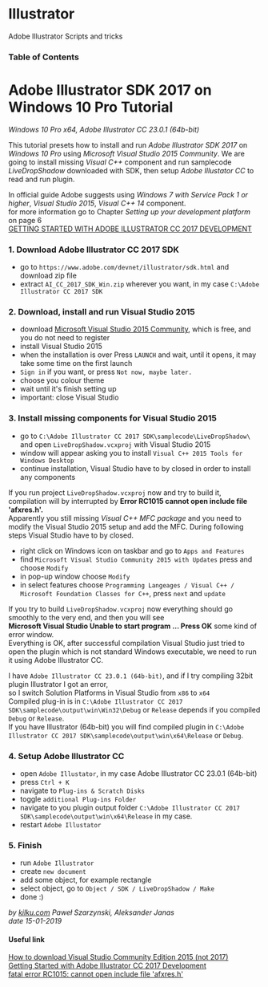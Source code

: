 # Illustrator
Adobe Illustrator Scripts and tricks

### Table of Contents





# **Adobe Illustrator SDK 2017 on Windows 10 Pro Tutorial**
*Windows 10 Pro x64, Adobe Illustrator CC 23.0.1 (64b-bit)*

This tutorial presets how to install and run *Adobe Illustrator SDK 2017* on *Windows 10 Pro* using *Microsoft Visual Studio 2015 Community*. We are going to install missing *Visual C++* component and
run samplecode *LiveDropShadow* downloaded with SDK, then setup *Adobe Illustator CC* to read and run plugin.


In official guide Adobe suggests using *Windows 7 with Service Pack 1 or higher*, *Visual Studio 2015*, *Visual C++ 14* component.  
for more information go to Chapter *Setting up your development platform* on page 6  
[GETTING STARTED WITH ADOBE ILLUSTRATOR CC 2017 DEVELOPMENT](https://www.adobe.com/content/dam/acom/en/devnet/illustrator/pdf/sdk/getting-started-guide-2017.pdf)  


### 1. Download Adobe Illustrator CC 2017 SDK
 * go to  `https://www.adobe.com/devnet/illustrator/sdk.html` and download zip file
 * extract `AI_CC_2017_SDK_Win.zip` wherever you want, in my case `C:\Adobe Illustrator CC 2017 SDK`

### 2. Download, install and run Visual Studio 2015
* download [Microsoft Visual Studio 2015 Community](https://go.microsoft.com/fwlink/?LinkId=532606&clcid=0x409), which is free, and you do not need to register
* install Visual Studio 2015
* when the installation is over Press `LAUNCH` and wait, until it opens, it may take some time on the first launch
* `Sign in` if you want, or press `Not now, maybe later.`
* choose you colour theme
* wait until it's finish setting up
* important: close Visual Studio

### 3. Install missing components for Visual Studio 2015
* go to `C:\Adobe Illustrator CC 2017 SDK\samplecode\LiveDropShadow\` and open `LiveDropShadow.vcxproj` with Visual Studio 2015
* window will appear asking you to install `Visual C++ 2015 Tools for Windows Desktop`
* continue installation, Visual Studio have to by closed in order to install any components   

If you run project `LiveDropShadow.vcxproj` now and try to build it, compilation will by interrupted by **Error RC1015 cannot open include file 'afxres.h'.**  
Apparently you still missing *Visual C++ MFC package* and you need to modify the Visual Studio 2015 setup and add the MFC. During following steps Visual Studio have to by closed.

* right click on Windows icon on taskbar and go to `Apps and Features`
* find `Microsoft Visual Studio Community 2015 with Updates` press and choose `Modify`
* in pop-up window choose `Modify`
* in select features choose `Programming Langeages / Visual C++ / Microsoft Foundation Classes for C++`, press `next` and `update`

If you try to build `LiveDropShadow.vcxproj` now everything should go smoothly to the very end, and then you will see  
**Microsoft Visual Studio Unable to start program ... Press OK** some kind of error window.  
Everything is OK, after successful compilation  Visual Studio just tried to open the plugin which is not standard Windows executable, we need to run it using Adobe Illustrator CC.  

I have `Adobe Illustrator CC 23.0.1 (64b-bit)`, and if I try compiling 32bit plugin Illustrator I got an error,  
so I switch Solution Platforms in Visual Studio from `x86` to `x64`  
Compiled plug-in is in `C:\Adobe Illustrator CC 2017 SDK\samplecode\output\win\Win32\Debug` or  `Release` depends if you compiled `Debug` or `Release`.  
If you have Illustrator (64b-bit) you will find compiled plugin in `C:\Adobe Illustrator CC 2017 SDK\samplecode\output\win\x64\Release` or `Debug`.

### 4. Setup Adobe Illustrator CC

* open `Adobe Illustator`, in my case Adobe Illustrator CC 23.0.1 (64b-bit)
* press `Ctrl + K`
* navigate to `Plug-ins & Scratch Disks`
* toggle `additional Plug-ins Folder`
* navigate to you plugin output folder `C:\Adobe Illustrator CC 2017 SDK\samplecode\output\win\x64\Release` in my case.
* restart `Adobe Illustator`

### 5. Finish

* run `Adobe Illustrator`
* create `new document`
* add some object, for example rectangle
* select object, go to `Object / SDK / LiveDropShadow / Make`
* done :)

*by [kilku.com](www.kilku.com) Paweł Szarzynski, Aleksander Janas  
date 15-01-2019*

#### Useful link  
[How to download Visual Studio Community Edition 2015 (not 2017)](https://stackoverflow.com/questions/44290672/how-to-download-visual-studio-community-edition-2015-not-2017)  
[Getting Started with Adobe Illustrator CC 2017 Development](https://www.adobe.com/content/dam/acom/en/devnet/illustrator/pdf/sdk/getting-started-guide-2017.pdf)  
[fatal error RC1015: cannot open include file 'afxres.h'](https://community.developers.thomsonreuters.com/questions/8225/fatal-error-rc1015-cannot-open-include-file-afxres.html)

